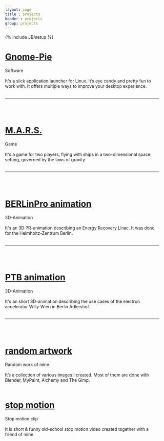 ```yaml
---
layout: page
title : projects
header : projects
group: projects
---
```

{% include JB/setup %}

<div class="row">
    <div class="span6">
        <h1><a href="{{site.url}}/gnome-pie.html">Gnome-Pie</a></h1>
        <div style="position:relative">
            <div class="banner-left">Software</div>
            <img src="{{ site.url }}/assets/pictures/project-gnomepie.jpg" alt="">
        </div><br/>
        It's a slick application launcher for Linux. It’s eye candy and pretty fun to work with. It offers multiple ways to improve your desktop experience.<br/><br/>
        <hr/><br/><br/>
    </div>
    <div class="span6">
        <h1><a href="{{site.url}}/mars.html">M.A.R.S.</a></h1>
        <div style="position:relative">
            <div class="banner-right">Game</div>
            <img src="{{ site.url }}/assets/pictures/project-mars.jpg" alt="">
        </div><br/>
         It's a game for two players, flying with ships in a two-dimensional space setting, governed by the laws of gravity.<br/><br/>
        <hr/><br/><br/>
    </div>
</div>


<div class="row">
    <div class="span6">
        <h1><a href="{{site.url}}/hzb.html">BERLinPro animation</a></h1>
        <div style="position:relative">
            <div class="banner-left">3D-Animation</div>
            <img src="{{ site.url }}/assets/pictures/project-hzb.jpg" alt="">
        </div><br/>
         It's an 3D PR-animation describing an Energy Recovery Linac. It was done for the Helmholtz-Zentrum Berlin.<br/><br/>
        <hr/><br/><br/>
    </div>
    <div class="span6">
        <h1><a href="{{site.url}}/ptb.html">PTB animation</a></h1>
        <div style="position:relative">
            <div class="banner-right">3D-Animation</div>
            <img src="{{ site.url }}/assets/pictures/project-ptb.jpg" alt="">
        </div><br/>
         It's an short 3D-animation describing the use cases of the electron accelerator Willy-Wien in Berlin Adlershof.<br/><br/>
        <hr/><br/><br/>
    </div>
</div>


<div class="row">
    <div class="span6">
        <h1><a href="{{site.url}}/artwork.html">random artwork</a></h1>
        <div style="position:relative">
            <div class="banner-left">Random work of mine</div>
            <img src="{{ site.url }}/assets/pictures/project-artwork.jpg" alt="">
        </div><br/>
         It’s a collection of various images I created. Most of them are done with Blender, MyPaint, Alchemy and The Gimp.<br/><br/>
    </div>
    <div class="span6">
        <h1><a href="{{site.url}}/formes-et-couleurs.html">stop motion</a></h1>
        <div style="position:relative">
            <div class="banner-right">Stop motion clip</div>
            <img src="{{ site.url }}/assets/pictures/project-formes-et-couleurs.jpg" alt="">
        </div><br/>
         It is short &amp; funny old-school stop motion video created together with a friend of mine.<br/><br/>
    </div>
</div>
